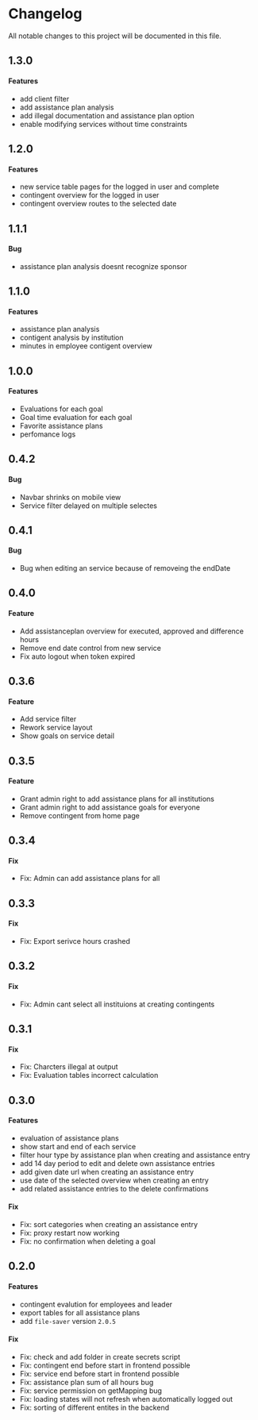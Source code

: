 # Changelog

All notable changes to this project will be documented in this file.


## 1.3.0

#### Features
- add client filter
- add assistance plan analysis
- add illegal documentation and assistance plan option
- enable modifying services without time constraints


## 1.2.0

#### Features
- new service table pages for the logged in user and complete
- contingent overview for the logged in user
- contingent overview routes to the selected date


## 1.1.1

#### Bug
- assistance plan analysis doesnt recognize sponsor


## 1.1.0

#### Features
- assistance plan analysis
- contigent analysis by institution
- minutes in employee contigent overview



## 1.0.0

#### Features
- Evaluations for each goal
- Goal time evaluation for each goal
- Favorite assistance plans
- perfomance logs


## 0.4.2

#### Bug

- Navbar shrinks on mobile view
- Service filter delayed on multiple selectes


## 0.4.1

#### Bug

- Bug when editing an service because of removeing the endDate


## 0.4.0

#### Feature

- Add assistanceplan overview for executed, approved and difference hours
- Remove end date control from new service
- Fix auto logout when token expired

## 0.3.6

#### Feature

- Add service filter
- Rework service layout
- Show goals on service detail

## 0.3.5

#### Feature

- Grant admin right to add assistance plans for all institutions
- Grant admin right to add assistance goals for everyone
- Remove contingent from home page

## 0.3.4

#### Fix

- Fix: Admin can add assistance plans for all

## 0.3.3

#### Fix

- Fix: Export serivce hours crashed

## 0.3.2

#### Fix

- Fix: Admin cant select all instituions at creating contingents

## 0.3.1

#### Fix

- Fix: Charcters illegal at output
- Fix: Evaluation tables incorrect calculation

## 0.3.0

#### Features

- evaluation of assistance plans
- show start and end of each service
- filter hour type by assistance plan when creating and assistance entry
- add 14 day period to edit and delete own assistance entries
- add given date url when creating an assistance entry
- use date of the selected overview when creating an entry
- add related assistance entries to the delete confirmations

#### Fix

- Fix: sort categories when creating an assistance entry
- Fix: proxy restart now working
- Fix: no confirmation when deleting a goal

## 0.2.0

#### Features

- contingent evalution for employees and leader
- export tables for all assistance plans
- add ```file-saver``` version ```2.0.5```

#### Fix

- Fix: check and add folder in create secrets script
- Fix: contingent end before start in frontend possible
- Fix: service end before start in frontend possible
- Fix: assistance plan sum of all hours bug
- Fix: service permission on getMapping bug
- Fix: loading states will not refresh when automatically logged out
- Fix: sorting of different entites in the backend